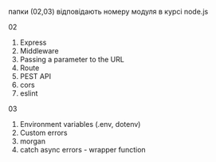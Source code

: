 папки (02,03) відповідають номеру модуля в курсі node.js

02

1.  Express
2.  Middleware
3.  Passing a parameter to the URL
4.  Route
5.  PEST API
6.  cors
7.  eslint

03

1.  Environment variables (.env, dotenv)
2.  Сustom errors
3.  morgan
4.  catch async errors - wrapper function

